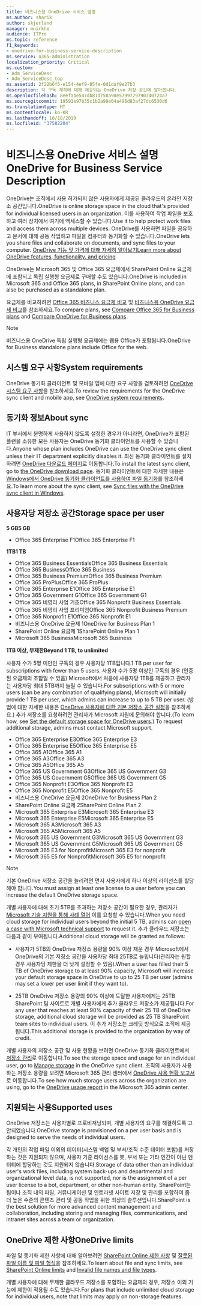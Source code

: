 ```yaml
---
title: 비즈니스용 OneDrive 서비스 설명
ms.author: sharik
author: skjerland
manager: mnirkhe
audience: ITPro
ms.topic: reference
f1_keywords:
- onedrive-for-business-service-description
ms.service: o365-administration
localization_priority: Critical
ms.custom:
- Adm_ServiceDesc
- Adm_ServiceDesc_top
ms.assetid: 2f22b6f5-e154-4ef9-85fe-0d1daf9e27b3
description: 각 구독 계획에 대해 제공되는 OneDrive 저장 공간에 알아봅니다.
ms.openlocfilehash: 8eefabe547db81d758a98e5799729790340724a7
ms.sourcegitcommit: 19591e97b35c1b2a99e04a496d83af27dc6530d6
ms.translationtype: HT
ms.contentlocale: ko-KR
ms.lasthandoff: 10/18/2019
ms.locfileid: "37582204"
---
```

# <a name="onedrive-for-business-service-description"></a><span data-ttu-id="b989a-103">비즈니스용 OneDrive 서비스 설명</span><span class="sxs-lookup"><span data-stu-id="b989a-103">OneDrive for Business Service Description</span></span>

<span data-ttu-id="b989a-104">OneDrive는 조직에서 사용 허가되지 않은 사용자에게 제공된 클라우드의 온라인 저장소 공간입니다.</span><span class="sxs-lookup"><span data-stu-id="b989a-104">OneDrive is online storage space in the cloud that's provided for individual licensed users in an organization.</span></span> <span data-ttu-id="b989a-105">이를 사용하여 작업 파일을 보호하고 여러 장치에서 여기에 액세스할 수 있습니다.</span><span class="sxs-lookup"><span data-stu-id="b989a-105">Use it to help protect work files and access them across multiple devices.</span></span> <span data-ttu-id="b989a-106">OneDrive를 사용하면 파일을 공유하고 문서에 대해 공동 작업하고 파일을 컴퓨터와 동기화할 수 있습니다.</span><span class="sxs-lookup"><span data-stu-id="b989a-106">OneDrive lets you share files and collaborate on documents, and sync files to your computer.</span></span> [<span data-ttu-id="b989a-107">OneDrive 기능 및 가격에 대해 자세히 알아보기</span><span class="sxs-lookup"><span data-stu-id="b989a-107">Learn more about OneDrive features, functionality, and pricing</span></span>](https://go.microsoft.com/fwlink/?linkid=850345) 
  
<span data-ttu-id="b989a-108">OneDrive는 Microsoft 365 및 Office 365 요금제에서 SharePoint Online 요금제에 포함되고 독립 실행형 요금제로 구매할 수도 있습니다.</span><span class="sxs-lookup"><span data-stu-id="b989a-108">OneDrive is included in Microsoft 365 and Office 365 plans, in SharePoint Online plans, and can also be purchased as a standalone plan.</span></span> 
    
<span data-ttu-id="b989a-109">요금제를 비교하려면 [Office 365 비즈니스 요금제 비교](https://go.microsoft.com/fwlink/?linkid=799177) 및 [비즈니스용 OneDrive 요금제 비교](https://products.office.com/onedrive-for-business/compare-onedrive-for-business-plans)를 참조하세요.</span><span class="sxs-lookup"><span data-stu-id="b989a-109">To compare plans, see [Compare Office 365 for Business plans](https://go.microsoft.com/fwlink/?linkid=799177) and [Compare OneDrive for Business plans](https://products.office.com/onedrive-for-business/compare-onedrive-for-business-plans).</span></span> 
  
> [!NOTE]
> <span data-ttu-id="b989a-110">비즈니스용 OneDrive 독립 실행형 요금제에는 웹용 Office가 포함됩니다.</span><span class="sxs-lookup"><span data-stu-id="b989a-110">OneDrive for Business standalone plans include Office for the web.</span></span> 
  
## <a name="system-requirements"></a><span data-ttu-id="b989a-111">시스템 요구 사항</span><span class="sxs-lookup"><span data-stu-id="b989a-111">System requirements</span></span>

<span data-ttu-id="b989a-112">OneDrive 동기화 클라이언트 및 모바일 앱에 대한 요구 사항을 검토하려면 [OneDrive 시스템 요구 사항](https://go.microsoft.com/fwlink/?linkid=837584)을 참조하세요.</span><span class="sxs-lookup"><span data-stu-id="b989a-112">To review the requirements for the OneDrive sync client and mobile app, see [OneDrive system requirements](https://go.microsoft.com/fwlink/?linkid=837584).</span></span>
  
## <a name="about-sync"></a><span data-ttu-id="b989a-113">동기화 정보</span><span class="sxs-lookup"><span data-stu-id="b989a-113">About sync</span></span>

<span data-ttu-id="b989a-114">IT 부서에서 분명하게 사용하지 않도록 설정한 경우가 아니라면, OneDrive가 포함된 플랜을 소유한 모든 사용자는 OneDrive 동기화 클라이언트를 사용할 수 있습니다.</span><span class="sxs-lookup"><span data-stu-id="b989a-114">Anyone whose plan includes OneDrive can use the OneDrive sync client unless their IT department explicitly disables it.</span></span> <span data-ttu-id="b989a-115">최신 동기화 클라이언트를 설치하려면 [OneDrive 다운로드 페이지](https://onedrive.live.com/about/download/)로 이동합니다.</span><span class="sxs-lookup"><span data-stu-id="b989a-115">To install the latest sync client, go to [the OneDrive download page](https://onedrive.live.com/about/download/).</span></span> <span data-ttu-id="b989a-116">동기화 클라이언트에 대한 자세한 내용은 [Windows에서 OneDrive 동기화 클라이언트를 사용하여 파일 동기화](https://support.office.com/article/615391c4-2bd3-4aae-a42a-858262e42a49)를 참조하세요.</span><span class="sxs-lookup"><span data-stu-id="b989a-116">To learn more about the sync client, see [Sync files with the OneDrive sync client in Windows](https://support.office.com/article/615391c4-2bd3-4aae-a42a-858262e42a49).</span></span>
  
## <a name="storage-space-per-user"></a><span data-ttu-id="b989a-117">사용자당 저장소 공간</span><span class="sxs-lookup"><span data-stu-id="b989a-117">Storage space per user</span></span>

<span data-ttu-id="b989a-118">**5 GB**</span><span class="sxs-lookup"><span data-stu-id="b989a-118">**5 GB**</span></span>

- <span data-ttu-id="b989a-119">Office 365 Enterprise F1</span><span class="sxs-lookup"><span data-stu-id="b989a-119">Office 365 Enterprise F1</span></span>

<span data-ttu-id="b989a-120">**1TB**</span><span class="sxs-lookup"><span data-stu-id="b989a-120">**1 TB**</span></span>

- <span data-ttu-id="b989a-121">Office 365 Business Essentials</span><span class="sxs-lookup"><span data-stu-id="b989a-121">Office 365 Business Essentials</span></span>
- <span data-ttu-id="b989a-122">Office 365 Business</span><span class="sxs-lookup"><span data-stu-id="b989a-122">Office 365 Business</span></span>
- <span data-ttu-id="b989a-123">Office 365 Business Premium</span><span class="sxs-lookup"><span data-stu-id="b989a-123">Office 365 Business Premium</span></span>
- <span data-ttu-id="b989a-124">Office 365 ProPlus</span><span class="sxs-lookup"><span data-stu-id="b989a-124">Office 365 ProPlus</span></span>
- <span data-ttu-id="b989a-125">Office 365 Enterprise E1</span><span class="sxs-lookup"><span data-stu-id="b989a-125">Office 365 Enterprise E1</span></span>
- <span data-ttu-id="b989a-126">Office 365 Government G1</span><span class="sxs-lookup"><span data-stu-id="b989a-126">Office 365 Government G1</span></span>
- <span data-ttu-id="b989a-127">Office 365 비영리 사업 기초</span><span class="sxs-lookup"><span data-stu-id="b989a-127">Office 365 Nonprofit Business Essentials</span></span>
- <span data-ttu-id="b989a-128">Office 365 비영리 사업 프리미엄</span><span class="sxs-lookup"><span data-stu-id="b989a-128">Office 365 Nonprofit Business Premium</span></span>
- <span data-ttu-id="b989a-129">Office 365 Nonprofit E1</span><span class="sxs-lookup"><span data-stu-id="b989a-129">Office 365 Nonprofit E1</span></span>
- <span data-ttu-id="b989a-130">비즈니스용 OneDrive 요금제 1</span><span class="sxs-lookup"><span data-stu-id="b989a-130">OneDrive for Business Plan 1</span></span>
- <span data-ttu-id="b989a-131">SharePoint Online 요금제 1</span><span class="sxs-lookup"><span data-stu-id="b989a-131">SharePoint Online Plan 1</span></span>
- <span data-ttu-id="b989a-132">Microsoft 365 Business</span><span class="sxs-lookup"><span data-stu-id="b989a-132">Microsoft 365 Business</span></span>

<span data-ttu-id="b989a-133">**1TB 이상, 무제한**</span><span class="sxs-lookup"><span data-stu-id="b989a-133">**Beyond 1 TB, to unlimited**</span></span>
 
<span data-ttu-id="b989a-134">사용자 수가 5명 미만인 구독의 경우 사용자당 1TB입니다.</span><span class="sxs-lookup"><span data-stu-id="b989a-134">1 TB per user for subscriptions with fewer than 5 users.</span></span> <span data-ttu-id="b989a-135">사용자 수가 5명 이상인 구독의 경우 (인증된 요금제의 조합일 수 있음) Microsoft에서 처음에 사용자당 1TB를 제공하고 관리자는 사용자당 최대 5TB까지 늘릴 수 있습니다.</span><span class="sxs-lookup"><span data-stu-id="b989a-135">For subscriptions with 5 or more users (can be any combination of qualifying plans), Microsoft will initially provide 1 TB per user, which admins can increase to up to 5 TB per user.</span></span> <span data-ttu-id="b989a-136">(방법에 대한 자세한 내용은 [OneDrive 사용자에 대한 기본 저장소 공간 설정](/onedrive/set-default-storage-space)을 참조하세요.) 추가 저장소를 요청하려면 관리자가 Microsoft 지원에 문의해야 합니다.</span><span class="sxs-lookup"><span data-stu-id="b989a-136">(To learn how, see [Set the default storage space for OneDrive users](/onedrive/set-default-storage-space).) To request additional storage, admins must contact Microsoft support.</span></span>

- <span data-ttu-id="b989a-137">Office 365 Enterprise E3</span><span class="sxs-lookup"><span data-stu-id="b989a-137">Office 365 Enterprise E3</span></span>
- <span data-ttu-id="b989a-138">Office 365 Enterprise E5</span><span class="sxs-lookup"><span data-stu-id="b989a-138">Office 365 Enterprise E5</span></span>
- <span data-ttu-id="b989a-139">Office 365 A1</span><span class="sxs-lookup"><span data-stu-id="b989a-139">Office 365 A1</span></span>
- <span data-ttu-id="b989a-140">Office 365 A3</span><span class="sxs-lookup"><span data-stu-id="b989a-140">Office 365 A3</span></span>
- <span data-ttu-id="b989a-141">Office 365 A5</span><span class="sxs-lookup"><span data-stu-id="b989a-141">Office 365 A5</span></span>
- <span data-ttu-id="b989a-142">Office 365 US Government G3</span><span class="sxs-lookup"><span data-stu-id="b989a-142">Office 365 US Government G3</span></span>
- <span data-ttu-id="b989a-143">Office 365 US Government G5</span><span class="sxs-lookup"><span data-stu-id="b989a-143">Office 365 US Government G5</span></span>
- <span data-ttu-id="b989a-144">Office 365 Nonprofit E3</span><span class="sxs-lookup"><span data-stu-id="b989a-144">Office 365 Nonprofit E3</span></span>
- <span data-ttu-id="b989a-145">Office 365 Nonprofit E5</span><span class="sxs-lookup"><span data-stu-id="b989a-145">Office 365 Nonprofit E5</span></span>
- <span data-ttu-id="b989a-146">비즈니스용 OneDrive 요금제 2</span><span class="sxs-lookup"><span data-stu-id="b989a-146">OneDrive for Business Plan 2</span></span>
- <span data-ttu-id="b989a-147">SharePoint Online 요금제 2</span><span class="sxs-lookup"><span data-stu-id="b989a-147">SharePoint Online Plan 2</span></span>
- <span data-ttu-id="b989a-148">Microsoft 365 Enterprise E3</span><span class="sxs-lookup"><span data-stu-id="b989a-148">Microsoft 365 Enterprise E3</span></span>
- <span data-ttu-id="b989a-149">Microsoft 365 Enterprise E5</span><span class="sxs-lookup"><span data-stu-id="b989a-149">Microsoft 365 Enterprise E5</span></span>
- <span data-ttu-id="b989a-150">Microsoft 365 A3</span><span class="sxs-lookup"><span data-stu-id="b989a-150">Microsoft 365 A3</span></span>
- <span data-ttu-id="b989a-151">Microsoft 365 A5</span><span class="sxs-lookup"><span data-stu-id="b989a-151">Microsoft 365 A5</span></span>
- <span data-ttu-id="b989a-152">Microsoft 365 US Government G3</span><span class="sxs-lookup"><span data-stu-id="b989a-152">Microsoft 365 US Government G3</span></span>
- <span data-ttu-id="b989a-153">Microsoft 365 US Government G5</span><span class="sxs-lookup"><span data-stu-id="b989a-153">Microsoft 365 US Government G5</span></span>
- <span data-ttu-id="b989a-154">Microsoft 365 E3 for Nonprofit</span><span class="sxs-lookup"><span data-stu-id="b989a-154">Microsoft 365 E3 for nonprofit</span></span>
- <span data-ttu-id="b989a-155">Microsoft 365 E5 for Nonprofit</span><span class="sxs-lookup"><span data-stu-id="b989a-155">Microsoft 365 E5 for nonprofit</span></span>

> [!NOTE]
> <span data-ttu-id="b989a-156">기본 OneDrive 저장소 공간을 늘리려면 먼저 사용자에게 하나 이상의 라이선스를 할당해야 합니다.</span><span class="sxs-lookup"><span data-stu-id="b989a-156">You must assign at least one license to a user before you can increase the default OneDrive storage space.</span></span> 
  
<span data-ttu-id="b989a-157">개별 사용자에 대해 초기 5TB를 초과하는 저장소 공간이 필요한 경우, 관리자가 [Microsoft 기술 지원을 통해 사례 열어](https://go.microsoft.com/fwlink/?linkid=869559) 이를 요청할 수 있습니다.</span><span class="sxs-lookup"><span data-stu-id="b989a-157">When you need cloud storage for individual users beyond the initial 5 TB, admins can [open a case with Microsoft technical support](https://go.microsoft.com/fwlink/?linkid=869559) to request it.</span></span> <span data-ttu-id="b989a-158">추가 클라우드 저장소는 다음과 같이 부여됩니다.</span><span class="sxs-lookup"><span data-stu-id="b989a-158">Additional cloud storage will be granted as follows:</span></span> 
  
- <span data-ttu-id="b989a-159">사용자가 5TB의 OneDrive 저장소 용량을 90% 이상 채운 경우 Microsoft에서 OneDrive의 기본 저장소 공간을 사용자당 최대 25TB로 늘립니다(관리자는 원할 경우 사용자당 제한을 더 낮게 설정할 수 있음).</span><span class="sxs-lookup"><span data-stu-id="b989a-159">When a user has filled their 5 TB of OneDrive storage to at least 90% capacity, Microsoft will increase your default storage space in OneDrive to up to 25 TB per user (admins may set a lower per user limit if they want to).</span></span> 
    
- <span data-ttu-id="b989a-160">25TB OneDrive 저장소 용량의 90% 이상에 도달한 사용자에게는 25TB SharePoint 팀 사이트로 개별 사용자에게 추가 클라우드 저장소가 제공됩니다.</span><span class="sxs-lookup"><span data-stu-id="b989a-160">For any user that reaches at least 90% capacity of their 25 TB of OneDrive storage, additional cloud storage will be provided as 25 TB SharePoint team sites to individual users.</span></span> <span data-ttu-id="b989a-161">이 추가 저장소는 크레딧 방식으로 조직에 제공됩니다.</span><span class="sxs-lookup"><span data-stu-id="b989a-161">This additional storage is provided to the organization by way of credit.</span></span>
    
<span data-ttu-id="b989a-162">개별 사용자의 저장소 공간 및 사용 현황을 보려면 OneDrive 동기화 클라이언트에서 [저장소 관리](https://support.office.com/article/31519161-059C-4764-B6F8-F5CD29F7FE68)로 이동합니다.</span><span class="sxs-lookup"><span data-stu-id="b989a-162">To see the storage space and usage for an individual user, go to [Manage storage](https://support.office.com/article/31519161-059C-4764-B6F8-F5CD29F7FE68) in the OneDrive sync client.</span></span> <span data-ttu-id="b989a-163">조직의 사용자가 사용하는 저장소 용량을 보려면 Microsoft 365 관리 센터에서 [OneDrive 사용 현황 보고서](/office365/admin/activity-reports/onedrive-for-business-usage)로 이동합니다.</span><span class="sxs-lookup"><span data-stu-id="b989a-163">To see how much storage users across the organization are using, go to the [OneDrive usage report](/office365/admin/activity-reports/onedrive-for-business-usage) in the Microsoft 365 admin center.</span></span> 
   
## <a name="supported-uses"></a><span data-ttu-id="b989a-164">지원되는 사용</span><span class="sxs-lookup"><span data-stu-id="b989a-164">Supported uses</span></span>

<span data-ttu-id="b989a-165">OneDrive 저장소는 사용자별로 프로비저닝되며, 개별 사용자의 요구를 해결하도록 고안되었습니다.</span><span class="sxs-lookup"><span data-stu-id="b989a-165">OneDrive storage is provisioned on a per user basis and is designed to serve the needs of individual users.</span></span>
  
<span data-ttu-id="b989a-166">각 개인의 작업 파일 이외의 데이터(시스템 백업 및 부서/조직 수준 데이터 포함)를 저장하는 것은 지원되지 않으며, 사용자 기준 라이선스를 봇, 부서 또는 기타 인간이 아닌 엔터티에 할당하는 것도 지원되지 않습니다.</span><span class="sxs-lookup"><span data-stu-id="b989a-166">Storage of data other than an individual user's work files, including system back-ups and departmental and organizational level data, is not supported, nor is the assignment of a per user license to a bot, department, or other non-human entity.</span></span> <span data-ttu-id="b989a-167">SharePoint는 팀이나 조직 내의 파일, 커뮤니케이션 및 인트라넷 사이트 저장 및 관리를 포함하여 좀 더 높은 수준의 콘텐츠 관리 및 공동 작업을 위한 최상의 솔루션입니다.</span><span class="sxs-lookup"><span data-stu-id="b989a-167">SharePoint is the best solution for more advanced content management and collaboration, including storing and managing files, communications, and intranet sites across a team or organization.</span></span>
  
## <a name="onedrive-limits"></a><span data-ttu-id="b989a-168">OneDrive 제한 사항</span><span class="sxs-lookup"><span data-stu-id="b989a-168">OneDrive limits</span></span>

<span data-ttu-id="b989a-169">파일 및 동기화 제한 사항에 대해 알아보려면 [SharePoint Online 제한 사항](/office365/servicedescriptions/sharepoint-online-service-description/sharepoint-online-limits) 및 [잘못된 파일 이름 및 파일 형식](https://support.office.com/article/64883a5d-228e-48f5-b3d2-eb39e07630fa)을 참조하세요.</span><span class="sxs-lookup"><span data-stu-id="b989a-169">To learn about file and sync limits, see [SharePoint Online limits](/office365/servicedescriptions/sharepoint-online-service-description/sharepoint-online-limits) and [Invalid file names and file types](https://support.office.com/article/64883a5d-228e-48f5-b3d2-eb39e07630fa).</span></span>
  
<span data-ttu-id="b989a-170">개별 사용자에 대해 무제한 클라우드 저장소를 포함하는 요금제의 경우, 저장소 이외 기능에 제한이 적용될 수도 있습니다.</span><span class="sxs-lookup"><span data-stu-id="b989a-170">For plans that include unlimited cloud storage for individual users, note that limits may apply on non-storage features.</span></span> 
  


